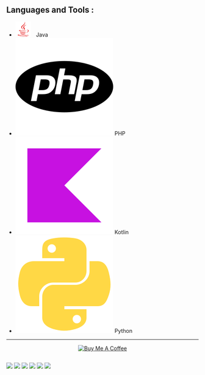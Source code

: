 ## Languages and Tools :
<ul class="language-list">
  <li class="language-item">
    <img class="language-icon" src="https://raw.githubusercontent.com/devicons/devicon/master/icons/java/java-plain.svg" alt="Java" style="margin-right: 10px;width: 40px;height: 40px;">
    <span class="language-name">Java</span>
  </li>
  <li class="language-item">
    <img class="language-icon" src="https://raw.githubusercontent.com/devicons/devicon/master/icons/php/php-plain.svg" alt="PHP">
    <span class="language-name">PHP</span>
  </li>
  <li class="language-item">
    <img class="language-icon" src="https://raw.githubusercontent.com/devicons/devicon/master/icons/kotlin/kotlin-plain.svg" alt="Kotlin">
    <span class="language-name">Kotlin</span>
  </li>
  <li class="language-item">
    <img class="language-icon" src="https://raw.githubusercontent.com/devicons/devicon/master/icons/python/python-plain.svg" alt="Python">
    <span class="language-name">Python</span>
  </li>
  </ul>


---
<p align="center">
<a href="https://www.coffeebede.com/MohammadRezaFirouzi" target="_blank"><img src="https://www.coffeebede.com/DashboardTemplateV2/app-assets/images/banner/default-yellow.svg" alt="Buy Me A Coffee" height="300" width="400"></a>
</p>


  
  ##
 
<div> 
  <a href="https://www.youtube.com/channel/UC_-uuuZbY0AAt9CViNzvc-Q" target="_blank"><img src="https://img.shields.io/badge/YouTube-FF0000?style=for-the-badge&logo=youtube&logoColor=white" target="_blank"></a>
  <a href="https://instagram.com/rafaballerini" target="_blank"><img src="https://img.shields.io/badge/-Instagram-%23E4405F?style=for-the-badge&logo=instagram&logoColor=white" target="_blank"></a>
 	<a href="https://www.twitch.tv/rafaballerinii" target="_blank"><img src="https://img.shields.io/badge/Twitch-9146FF?style=for-the-badge&logo=twitch&logoColor=white" target="_blank"></a>
 <a href="https://discord.gg/wagxzStdcR" target="_blank"><img src="https://img.shields.io/badge/Discord-7289DA?style=for-the-badge&logo=discord&logoColor=white" target="_blank"></a> 
  <a href = "mailto:contatorafaballerini@gmail.com"><img src="https://img.shields.io/badge/-Gmail-%23333?style=for-the-badge&logo=gmail&logoColor=white" target="_blank"></a>
  <a href="https://www.linkedin.com/in/rafaella-ballerini-45875016a" target="_blank"><img src="https://img.shields.io/badge/-LinkedIn-%230077B5?style=for-the-badge&logo=linkedin&logoColor=white" target="_blank"></a> 
  
</div>
